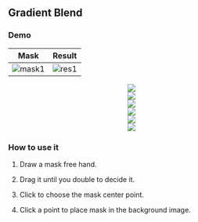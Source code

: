 ## Gradient Blend


### Demo

 Mask | Result
 ---- | ------
 ![mask1]("https://github.com/liziniu/cvpr_2018_spring/blob/master/Gradient%20Blend/img/mask1.png") | ![res1]("https://github.com/liziniu/cvpr_2018_spring/blob/master/Gradient%20Blend/img/res1.png") | ![mask2]("https://github.com/liziniu/cvpr_2018_spring/blob/master/Gradient%20Blend/img/mask2.png") | ![res2]("https://github.com/liziniu/cvpr_2018_spring/blob/master/Gradient%20Blend/img/res2.png") | ![mask3]("https://github.com/liziniu/cvpr_2018_spring/blob/master/Gradient%20Blend/img/mask3.png") | ![res3]("https://github.com/liziniu/cvpr_2018_spring/blob/master/Gradient%20Blend/img/res3.png") | ![mask4]("https://github.com/liziniu/cvpr_2018_spring/blob/master/Gradient%20Blend/img/mask4.png") | ![res4]("https://github.com/liziniu/cvpr_2018_spring/blob/master/Gradient%20Blend/img/res4.png")


<div align="center">
    <img src="https://github.com/liziniu/cvpr_2018_spring/blob/master/Gradient%20Blend/img/mask2.png">
</div>

<div align="center">
  <img src="https://github.com/liziniu/cvpr_2018_spring/blob/master/Gradient%20Blend/img/res2.png">
</div>

<div align="center">
    <img src="https://github.com/liziniu/cvpr_2018_spring/blob/master/Gradient%20Blend/img/mask3.png">
</div>

<div align="center">
  <img src="https://github.com/liziniu/cvpr_2018_spring/blob/master/Gradient%20Blend/img/res3.png">
</div>

<div align="center">
    <img src="https://github.com/liziniu/cvpr_2018_spring/blob/master/Gradient%20Blend/img/mask4.png">
</div>

<div align="center">
  <img src="https://github.com/liziniu/cvpr_2018_spring/blob/master/Gradient%20Blend/img/res4.png">
</div>

### How to use it

1. Draw a mask free hand.

2. Drag it until you double to decide it.

3. Click to choose the mask center point.

4. Click a point to place mask in the background image. 
